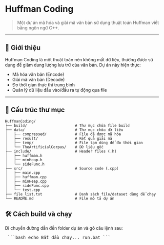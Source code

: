 # Huffman Coding

> Một dự án mã hóa và giải mã văn bản sử dụng thuật toán Huffman viết bằng ngôn ngữ C++.

---

## 🧠 Giới thiệu

Huffman Coding là một thuật toán nén không mất dữ liệu, thường được sử dụng để giảm dung lượng lưu trữ của văn bản. Dự án này hiện thực:

- Mã hóa văn bản (Encode)
- Giải mã văn bản (Decode)
- Đo thời gian thực thi trung bình
- Quản lý dữ liệu đầu vào/đầu ra tự động qua file

---
## 📁 Cấu trúc thư mục
```
HuffmanCoding/
├── build/                      # Thư mục chứa file build
├── data/                       # Thư mục chứa dữ liệu
│   ├── compressed/             # File đã được mã hóa
│   ├── result/                 # Kết quả giải mã
│   ├── temp/                   # File tạm dùng để đo thời gian
│   └── TheArtificialCorpus/    # Dữ liệu gốc
├── include/                    # Header files (.h)
│   ├── huffman.h
│   ├── minHeap.h
│   └── sideFunc.h
├── src/                        # Source code (.cpp)
│   ├── main.cpp
│   ├── huffman.cpp
│   ├── minHeap.cpp
│   ├── sideFunc.cpp
│   └── test.cpp
├── file_list.txt               # Danh sách file/dataset dùng để chạy
└── README.md                   # File mô tả dự án
```

## 🛠️ Cách build và chạy
Di chuyển đường dẫn đến folder dự án và gõ câu lệnh sau:

<pre> ```bash echo Bắt đầu chạy... run.bat ``` </pre>
